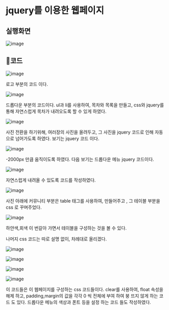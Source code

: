 # jquery를 이용한 웹페이지
## 실행화면
![image](https://user-images.githubusercontent.com/93521131/176812399-011ef000-50b6-40e9-8d79-7017c5d466e0.png)
## :speech_balloon:코드

![image](https://user-images.githubusercontent.com/93521131/176812475-44dac7b1-fbef-4962-8b06-a6030982a8e1.png)

로고 부분의 코드 이다. 

![image](https://user-images.githubusercontent.com/93521131/176812589-3776b5e4-5f74-40b2-baef-c94dde5585a1.png)

드롭다운 부분의 코드이다. ul과 li를 사용하여, 목차와 목록을 만들고, css와 jquery를 통해 자연스럽게 목차가 내려오도록 할 수 있게 하였다.

![image](https://user-images.githubusercontent.com/93521131/176812742-230c0dfa-90cc-49f4-8c6e-301bb35cfca2.png)

사진 전환을 하기위해, 여러장의 사진을 올려두고, 그 사진을 jquery 코드로 인해 자동으로 넘어가도록 하였다. 보기는 jquery 코드 이다.

![image](https://user-images.githubusercontent.com/93521131/176812876-dbf0e706-0312-42f7-a539-d1861d801a4b.png)

-2000px 만큼 움직이도록 하였다. 다음 보기는 드롭다운 메뉴 jquery 코드이다.

![image](https://user-images.githubusercontent.com/93521131/176813006-db083662-cd97-4bf5-ba13-da5d58a27ade.png)

자연스럽게 내려올 수 있도록 코드를 작성하였다.

![image](https://user-images.githubusercontent.com/93521131/176813157-eb8d738b-f1b6-4945-9af9-3e07585608de.png)

사진 아래에 커뮤니티 부분은 table 태그를 사용하여, 만들어주고 , 그 테이블 부분을 css 로 꾸며주었다.

![image](https://user-images.githubusercontent.com/93521131/176813254-33cb6283-56f5-4bec-9f69-a51979ead3ea.png)

하얀색,회색 이 번갈아 가면서 테이블을 구성하는 것을 볼 수 있다.

나머지 css 코드는 따로 설명 없이, 차례대로 올리겠다.

![image](https://user-images.githubusercontent.com/93521131/176813390-17ffb4ca-0292-430a-9183-604aec697731.png)

![image](https://user-images.githubusercontent.com/93521131/176813425-c3afde14-2c77-4405-b1fa-286cd0c5b3de.png)

![image](https://user-images.githubusercontent.com/93521131/176813466-812260ae-8ede-486b-8271-97ddb3a07990.png)

![image](https://user-images.githubusercontent.com/93521131/176813494-fc494f67-0380-4944-b131-45d8dcfb2afd.png)
 
 이 코드들은 이 웹페이지를 구성하는 css 코드들이다. clear를 사용하여, float 속성을 해제 하고, padding,margin의 값을 각각 0 씩 전체에 부여 하여 붕 뜨지 않게 하는 코드 도 있다.
 드롭다운 메뉴의 색상과 폰트 등을 설정 하는 코드 들도 작성하였다.


